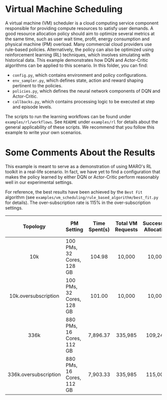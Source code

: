 # Virtual Machine Scheduling

A virtual machine (VM) scheduler is a cloud computing service component responsible for providing compute resources to satisfy user demands. A good resource allocation policy should aim to optimize several metrics at the same time, such as user wait time, profit, energy consumption and physical machine (PM) overload. Many commercial cloud providers use rule-based policies. Alternatively, the policy can also be optimized using reinforcement learning (RL) techniques, which involves simulating with historical data. This example demonstrates how DQN and Actor-Critic algorithms can be applied to this scenario. In this folder, you can find:  

* ``config.py``, which contains environment and policy configurations.
* ``env_sampler.py``, which defines state, action and reward shaping pertinent to the policies.
* ``policies.py``, which defines the neural network components of DQN and Actor-Critic.
* ``callbacks.py``, which contains processing logic to be executed at step and episode levels.

The scripts to run the learning workflows can be found under ``examples/rl/workflows``. See ``README`` under ``examples/rl`` for details about the general applicability of these scripts. We recommend that you follow this example to write your own scenarios.


# Some Comments About the Results

This example is meant to serve as a demonstration of using MARO's RL toolkit in a real-life scenario. In fact, we have yet to find a configuration that makes the policy learned by either DQN or Actor-Critic perform reasonably well in our experimental settings.

For reference, the best results have been achieved by the ``Best Fit`` algorithm (see ``examples/vm_scheduling/rule_based_algorithm/best_fit.py`` for details). The over-subscription rate is 115% in the over-subscription settings.

|Topology | PM Setting | Time Spent(s) | Total VM Requests |Successful Allocation| Energy Consumption| Total Oversubscriptions | Total Overload PMs
|:----:|-----|:--------:|:---:|:-------:|:----:|:---:|:---:|
|10k| 100 PMs, 32 Cores, 128 GB  | 104.98|10,000| 10,000| 2,399,610 | 0 | 0|
|10k.oversubscription| 100 PMs, 32 Cores, 128 GB|  101.00 |10,000 |10,000| 2,386,371| 279,331 | 0|
|336k| 880 PMs, 16 Cores, 112 GB | 7,896.37 |335,985| 109,249 |26,425,878 | 0 | 0 |
|336k.oversubscription| 880 PMs, 16 Cores, 112 GB | 7,903.33| 335,985| 115,008 | 27,440,946 | 3,868,475 | 0
